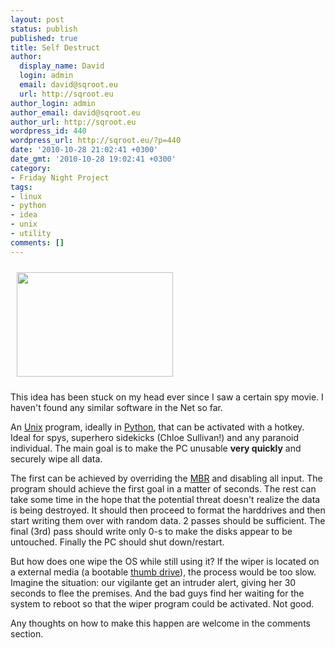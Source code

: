 ```yaml
---
layout: post
status: publish
published: true
title: Self Destruct
author:
  display_name: David
  login: admin
  email: david@sqroot.eu
  url: http://sqroot.eu
author_login: admin
author_email: david@sqroot.eu
author_url: http://sqroot.eu
wordpress_id: 440
wordpress_url: http://sqroot.eu/?p=440
date: '2010-10-28 21:02:41 +0300'
date_gmt: '2010-10-28 19:02:41 +0300'
category:
- Friday Night Project
tags:
- linux
- python
- idea
- unix
- utility
comments: []
---
```

<p><a href="http://sqroot.eu/wp-content/uploads/file/Main(1).png"><img alt="" src="http://sqroot.eu/wp-content/uploads/file/Main(1).png" style="margin-left: 10px;margin-right: 10px;margin-top: 10px;margin-bottom: 10px;width: 250px;height: 167px" /></a></p>
<p>This idea has been stuck on my head ever since I saw a certain spy movie. I haven&#039;t found any similar software in the Net so far.</p>
<p>An <a class="zem_slink" href="http://www.unix.org" rel="homepage" title="Unix">Unix</a> program, ideally in <a class="zem_slink" href="http://www.python.org/" rel="homepage" title="Python (programming language)">Python</a>, that can be activated with a hotkey. Ideal for spys, superhero sidekicks (Chloe Sullivan!) and any paranoid individual. The main goal is to make the PC unusable <strong>very quickly</strong> and securely wipe all data.</p>
<p>The first can be achieved by overriding the <a class="zem_slink" href="http://en.wikipedia.org/wiki/Master_boot_record" rel="wikipedia" title="Master boot record">MBR</a> and disabling all input. The program should achieve the first goal in a matter of seconds. The rest can take some time in the hope that the potential threat doesn&#039;t realize the data is being destroyed. It should then proceed to format the harddrives&nbsp;and then start writing them over with random data. 2 passes should be sufficient. The final (3rd) pass should write only 0-s to make the disks appear to be untouched. Finally the PC should shut down/restart.</p>
<p>But how does one wipe the OS while still using it? If the wiper is located on a external media (a bootable <a class="zem_slink" href="http://en.wikipedia.org/wiki/USB_flash_drive" rel="wikipedia" title="USB flash drive">thumb drive</a>), the process would be too slow. Imagine the situation: our vigilante get an intruder alert, giving her 30 seconds to flee the premises. And the bad guys find her waiting for the system to reboot so that the wiper program could be activated. Not good.</p>
<p>Any thoughts on how to make this happen are welcome in the comments section.</p>
